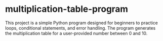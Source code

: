 # multiplication-table-program
This project is a simple Python program designed for beginners to practice loops, conditional statements, and error handling. The program generates the multiplication table for a user-provided number between 0 and 10.
